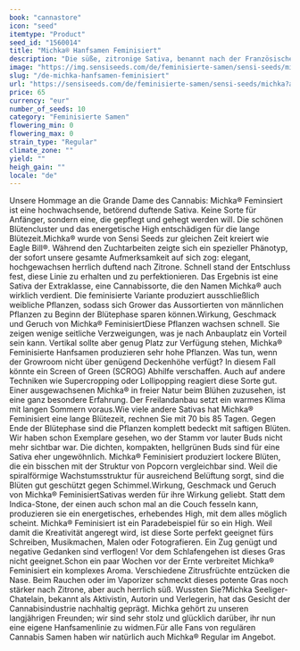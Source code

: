 ```yaml
---
book: "cannastore"
icon: "seed"
itemtype: "Product"
seed_id: "1560014"
title: "Michka® Hanfsamen Feminisiert"
description: "Die süße, zitronige Sativa, benannt nach der Französischen Grande Dame des Cannabis, gibt’s auch feminisiert! Kaufen Sie hier Michka® Hanfsamen Feminisiert."
image: "https://img.sensiseeds.com/de/feminisierte-samen/sensi-seeds/michka-image.png"
slug: "/de-michka-hanfsamen-feminisiert"
url: "https://sensiseeds.com/de/feminisierte-samen/sensi-seeds/michka?a_aid=cannastore"
price: 65
currency: "eur"
number_of_seeds: 10
category: "Feminisierte Samen"
flowering_min: 0
flowering_max: 0
strain_type: "Regular"
climate_zone: ""
yield: ""
heigh_gain: ""
locale: "de"
---
```

Unsere Hommage an die Grande Dame des Cannabis: Michka® Feminsiert ist eine hochwachsende, betörend duftende Sativa. Keine Sorte für Anfänger, sondern eine, die gepflegt und gehegt werden will. Die schönen Blütencluster und das energetische High entschädigen für die lange Blütezeit.Michka® wurde von Sensi Seeds zur gleichen Zeit kreiert wie Eagle Bill®. Während den Zuchtarbeiten zeigte sich ein spezieller Phänotyp, der sofort unsere gesamte Aufmerksamkeit auf sich zog: elegant, hochgewachsen herrlich duftend nach Zitrone. Schnell stand der Entschluss fest, diese Linie zu erhalten und zu perfektionieren. Das Ergebnis ist eine Sativa der Extraklasse, eine Cannabissorte, die den Namen Michka® auch wirklich verdient. Die feminisierte Variante produziert ausschließlich weibliche Pflanzen, sodass sich Grower das Aussortierten von männlichen Pflanzen zu Beginn der Blütephase sparen können.Wirkung, Geschmack und Geruch von Michka® FeminisiertDiese Pflanzen wachsen schnell. Sie zeigen wenige seitliche Verzweigungen, was je nach Anbauplatz ein Vorteil sein kann. Vertikal sollte aber genug Platz zur Verfügung stehen, Michka® Feminisierte Hanfsamen produzieren sehr hohe Pflanzen. Was tun, wenn der Growroom nicht über genügend Deckenhöhe verfügt? In diesem Fall könnte ein Screen of Green (SCROG) Abhilfe verschaffen. Auch auf andere Techniken wie Supercropping oder Lollipopping reagiert diese Sorte gut. Einer ausgewachsenen Michka® in freier Natur beim Blühen zuzusehen, ist eine ganz besondere Erfahrung. Der Freilandanbau setzt ein warmes Klima mit langen Sommern voraus.Wie viele andere Sativas hat Michka® Feminisiert eine lange Blütezeit, rechnen Sie mit 70 bis 85 Tagen. Gegen Ende der Blütephase sind die Pflanzen komplett bedeckt mit saftigen Blüten. Wir haben schon Exemplare gesehen, wo der Stamm vor lauter Buds nicht mehr sichtbar war. Die dichten, kompakten, hellgrünen Buds sind für eine Sativa eher ungewöhnlich. Michka® Feminisiert produziert lockere Blüten, die ein bisschen mit der Struktur von Popcorn vergleichbar sind. Weil die spiralförmige Wachstumsstruktur für ausreichend Belüftung sorgt, sind die Blüten gut geschützt gegen Schimmel.Wirkung, Geschmack und Geruch von Michka® FeminisiertSativas werden für ihre Wirkung geliebt. Statt dem Indica-Stone, der einen auch schon mal an die Couch fesseln kann, produzieren sie ein energetisches, erhebendes High, mit dem alles möglich scheint. Michka® Feminisiert ist ein Paradebeispiel für so ein High. Weil damit die Kreativität angeregt wird, ist diese Sorte perfekt geeignet fürs Schreiben, Musikmachen, Malen oder Fotografieren. Ein Zug genügt und negative Gedanken sind verflogen! Vor dem Schlafengehen ist dieses Gras nicht geeignet.Schon ein paar Wochen vor der Ernte verbreitet Michka® Feminisiert ein komplexes Aroma. Verschiedene Zitrusfrüchte entzücken die Nase. Beim Rauchen oder im Vaporizer schmeckt dieses potente Gras noch stärker nach Zitrone, aber auch herrlich süß. Wussten Sie?Michka Seeliger-Chatelain, bekannt als Aktivistin, Autorin und Verlegerin, hat das Gesicht der Cannabisindustrie nachhaltig geprägt. Michka gehört zu unseren langjährigen Freunden; wir sind sehr stolz und glücklich darüber, ihr nun eine eigene Hanfsamenlinie zu widmen.Für alle Fans von regulären Cannabis Samen haben wir natürlich auch Michka® Regular im Angebot.
